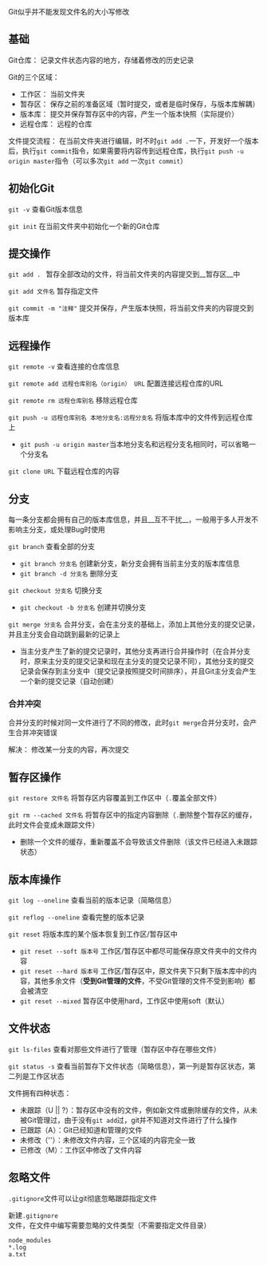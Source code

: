 Git似乎并不能发现文件名的大小写修改

## 基础

Git仓库： 记录文件状态内容的地方，存储着修改的历史记录

Git的三个区域： 

- 工作区： 当前文件夹
- 暂存区： 保存之前的准备区域（暂时提交，或者是临时保存，与版本库解耦）
- 版本库： 提交并保存暂存区中的内容，产生一个版本快照（实际提价）
- 远程仓库： 远程的仓库

文件提交流程： 在当前文件夹进行编辑，时不时`git add .`一下，开发好一个版本后，执行`git commit`指令，如果需要将内容传到远程仓库，执行`git push -u origin master`指令（可以多次`git add` 一次`git commit`）

## 初始化Git

`git -v` 查看Git版本信息

`git init` 在当前文件夹中初始化一个新的Git仓库

## 提交操作

`git add . ` 暂存全部改动的文件，将当前文件夹的内容提交到__暂存区__中

`git add 文件名` 暂存指定文件

`git commit -m "注释"` 提交并保存，产生版本快照，将当前文件夹的内容提交到版本库 

## 远程操作

`git remote -v` 查看连接的仓库信息

`git remote add 远程仓库别名（origin） URL` 配置连接远程仓库的URL

`git remote rm 远程仓库别名` 移除远程仓库

`git push -u 远程仓库别名 本地分支名:远程分支名` 将版本库中的文件传到远程仓库上

- `git push -u origin master`当本地分支名和远程分支名相同时，可以省略一个分支名

`git clone URL` 下载远程仓库的内容

## 分支

每一条分支都会拥有自己的版本库信息，并且__互不干扰__，一般用于多人开发不影响主分支，或处理Bug时使用

`git branch` 查看全部的分支

- `git branch 分支名` 创建新分支，新分支会拥有当前主分支的版本库信息
- `git branch -d 分支名` 删除分支

`git checkout 分支名` 切换分支

- `git checkout -b 分支名` 创建并切换分支

`git merge 分支名` 合并分支，会在主分支的基础上，添加上其他分支的提交记录，并且主分支会自动跳到最新的记录上

- 当主分支产生了新的提交记录时，其他分支再进行合并操作时（在合并分支时，原来主分支的提交记录和现在主分支的提交记录不同），其他分支的提交记录会保存到主分支中（提交记录按照提交时间排序），并且Git主分支会产生一个新的提交记录（自动创建）

### 合并冲突

合并分支的时候对同一文件进行了不同的修改，此时`git merge`合并分支时，会产生合并冲突错误

解决： 修改某一分支的内容，再次提交

## 暂存区操作

`git restore 文件名` 将暂存区内容覆盖到工作区中（`.`覆盖全部文件）

`git rm --cached 文件名` 将暂存区中的指定内容删除（`.`删除整个暂存区的缓存，此时文件会变成未跟踪文件）

- 删除一个文件的缓存，重新覆盖不会导致该文件删除（该文件已经进入未跟踪状态）

## 版本库操作

`git log --oneline` 查看当前的版本记录（简略信息）

`git reflog --oneline` 查看完整的版本记录

`git reset` 将版本库的某个版本恢复到工作区/暂存区中

- `git reset --soft 版本号` 工作区/暂存区中都尽可能保存原文件夹中的文件内容
- `git reset --hard 版本号` 工作区/暂存区中，原文件夹下只剩下版本库中的内容，其他多余文件（__受到Git管理的文件__，不受Git管理的文件不受到影响）都会被清空
- `git reset --mixed` 暂存区中使用hard，工作区中使用soft（默认）

## 文件状态

`git ls-files` 查看对那些文件进行了管理（暂存区中存在哪些文件）

`git status -s` 查看当前暂存下文件状态（简略信息），第一列是暂存区状态，第二列是工作区状态

文件拥有四种状态：

- 未跟踪（U || ?）：暂存区中没有的文件，例如新文件或删除缓存的文件，从未被Git管理过，由于没有`git add`过，git并不知道对文件进行了什么操作
- 已跟踪（A）：Git已经知道和管理的文件
- 未修改（''）：未修改文件内容，三个区域的内容完全一致
- 已修改（M）：工作区中修改了文件内容

## 忽略文件

`.gitignore`文件可以让git彻底忽略跟踪指定文件

新建`.gitignore`文件，在文件中编写需要忽略的文件类型（不需要指定文件目录）

```
node_modules
*.log
a.txt
```







